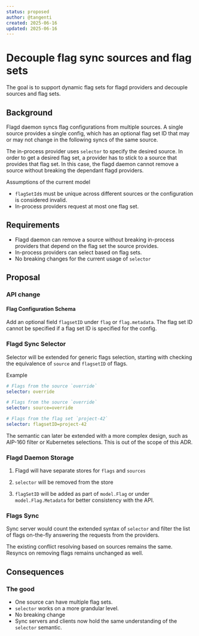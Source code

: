 ```yaml
---
status: proposed
author: @tangenti
created: 2025-06-16
updated: 2025-06-16
---
```


# Decouple flag sync sources and flag sets

The goal is to support dynamic flag sets for flagd providers and decouple sources and flag sets.

## Background

Flagd daemon syncs flag configurations from multiple sources. A single source provides a single config, which has an optional flag set ID that may or may not change in the following syncs of the same source.

The in-process provider uses `selector` to specify the desired source.  In order to get a desired flag set, a provider has to stick to a source that provides that flag set. In this case, the flagd daemon cannot remove a source without breaking the dependant flagd providers.

Assumptions of the current model

- `flagSetId`s must be unique across different sources or the configuration is considered invalid.
- In-process providers request at most one flag set.

## Requirements

- Flagd daemon can remove a source without breaking in-process providers that depend on the flag set the source provides.
- In-process providers can select based on flag sets.
- No breaking changes for the current usage of `selector`

## Proposal

### API change

#### Flag Configuration Schema

Add an optional field `flagsetID` under `flag` or `flag.metadata`. The flag set ID cannot be specified if a flag set ID is specified for the config.

### Flagd Sync Selector

Selector will be extended for generic flags selection, starting with checking the equivalence of `source` and `flagsetID` of flags.

Example

```yaml
# Flags from the source `override`
selector: override

# Flags from the source `override`
selector: source=override

# Flags from the flag set `project-42`
selector: flagsetID=project-42
```

The semantic can later be extended with a more complex design, such as AIP-160 filter or Kubernetes selections. This is out of the scope of this ADR.

### Flagd Daemon Storage

1. Flagd will have separate stores for `flags` and `sources`

2. `selector` will be removed from the store

3. `flagSetID` will be added as part of `model.Flag` or under `model.Flag.Metadata` for better consistency with the API.

### Flags Sync

Sync server would count the extended syntax of `selector` and filter the list of flags on-the-fly answering the requests from the providers.

The existing conflict resolving based on sources remains the same. Resyncs on removing flags remains unchanged as well.

## Consequences

### The good

- One source can have multiple flag sets.
- `selector` works on a more grandular level.
- No breaking change
- Sync servers and clients now hold the same understanding of the `selector` semantic.
